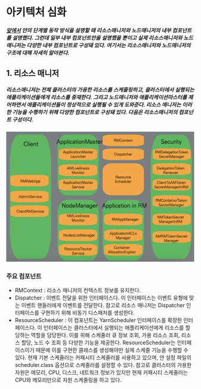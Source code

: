 # 아키텍처 심화
##### [앞에서](https://github.com/googolhkl/TIL/tree/master/hadoop2/yarn/architecture) 얀의 단계별 동작 방식을 설명할 때 리소스매니저와 노드매니저의 내부 컴포넌트를 설명했다. 그런데 일부 내부 컴포넌트만을 설명했을 뿐이고 실제 리소스매니저와 노드매니저는 다양한 내부 컴포넌트로 구성돼 있다. 여기서는 리소스매니저와 노드매니저의 구조에 대해 자세히 알아본다.

## 1. 리소스 매니저
##### 리소스매니저는 전체 클러스터의 가용한 리소스를 스케줄링하고, 클러스터에서 실행되는 애플리케이션들에게 리소스를 중재한다. 그리고 노드매니저와 애플리케이션마스터를 제어하면서 애플리케이션들이 정상적으로 실행될 수 있게 도와준다. 리소스 매니저는 이러한 기능을 수행하기 위해 다양한 컴포넌트로 구성돼 있다. 다음은 리소스매니저의 컴포넌트 구성이다.

![리소스매니저 컴포넌트](https://github.com/googolhkl/TIL/blob/master/hadoop2/yarn/architecture/intensified/ResourceManager.png)

### 주요 컴포넌트
 - RMContext : 리소스 매니저의 컨텍스트 정보를 유지한다.
 - Dispatcher : 이벤트 전달을 위한 인터페이스다. 이 인터페이스는 이벤트 유형에 맞는 이벤트 핸들러에게 이벤트를 전달한다. 참고로 리소스 매니저는 Dispatcher 인터페이스를 구현하기 위해 비동기 디스패처를 생성한다.
 - ResourceScheduler : 이 컴포넌트는 YarnScheduler 인터페이스를 확장한 인터페이스다. 이 인터페이스는 클러스터에서 실행되는 애플리케이션에게 리소스를 할당하는 역할을 담당한다. 이를 위해 스케줄러 큐 정보 조회, 가용 리소스 조회, 리소스 할당, 노드 수 조회 등 다양한 기능을 제공한다. ResourceScheduler는 인터페이스이기 때문에 이를 구현한 클래스를 생성해야만 실제 스케줄 기능을 수행할 수 있다. 현재 기본 스케줄러는 커패시티 스케줄러를 사용하고 있으며, 얀 설정 파일의 scheduler.class 옵션으로 스케줄러를 설정할 수 있다. 참고로 클러스터의 가용한 자원은 메모리, CPU, 디스크, 네트워크 정보가 있지만 현재 커패시티 스케줄러는 CPU와 메모리만으로 자원 스케줄링을 하고 있다.


